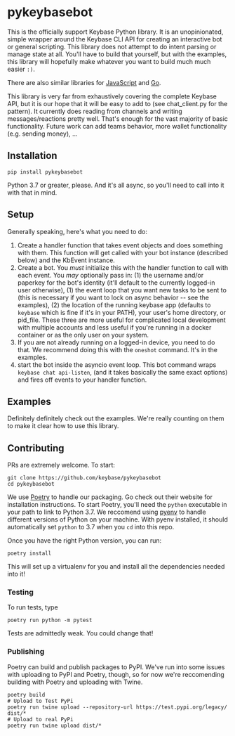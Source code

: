 # pykeybasebot

This is the officially support Keybase Python library. It is an unopinionated, simple wrapper around the Keybase CLI API for creating an interactive bot or general scripting. This library does not attempt to do intent parsing or manage state at all. You'll have to build that yourself, but with the examples, this library will hopefully make whatever you want to build much much easier `:)`.

There are also similar libraries for [JavaScript](https://github.com/keybase/keybase-bot) and [Go](https://github.com/keybase/pykeybasebot).

This library is very far from exhaustively covering the complete Keybase API, but it is our hope that it will be easy to add to (see chat_client.py for the pattern). It currently does reading from channels and writing messages/reactions pretty well. That's enough for the vast majority of basic functionality. Future work can add teams behavior, more wallet functionality (e.g. sending money), ...

## Installation

```
pip install pykeybasebot
```

Python 3.7 or greater, please. And it's all async, so you'll need to call into it with that in mind.

## Setup

Generally speaking, here's what you need to do:

1. Create a handler function that takes event objects and does something with them. This function will get called with your bot instance (described below) and the KbEvent instance.
2. Create a bot. You _must_ initialize this with the handler function to call with each event. You _may_ optionally pass in: (1) the username and/or paperkey for the bot's identity (it'll default to the currently logged-in user otherwise), (1) the event loop that you want new tasks to be sent to (this is necessary if you want to lock on async behavior -- see the examples), (2) the location of the running keybase app (defaults to `keybase` which is fine if it's in your PATH), your user's home directory, or pid_file. These three are more useful for complicated local development with multiple accounts and less useful if you're running in a docker container or as the only user on your system.
3. If you are not already running on a logged-in device, you need to do that. We recommend doing this with the `oneshot` command. It's in the examples.
4. start the bot inside the asyncio event loop. This bot command wraps `keybase chat api-listen`, (and it takes basically the same exact options) and fires off events to your handler function.

## Examples

Definitely definitely check out the examples. We're really counting on them to make it clear how to use this library.

## Contributing

PRs are extremely welcome. To start:

```
git clone https://github.com/keybase/pykeybasebot
cd pykeybasebot
```

We use [Poetry](https://poetry.eustace.io/) to handle our packaging. Go check out their website for installation instructions. To start Poetry, you'll need the `python` executable in your path to link to Python 3.7. We reccomend using [pyenv](https://github.com/pyenv/pyenv) to handle different versions of Python on your machine. With pyenv installed, it should automatically set `python` to 3.7 when you `cd` into this repo.

Once you have the right Python version, you can run:

```
poetry install
```

This will set up a virtualenv for you and install all the dependencies needed into it!

### Testing

To run tests, type

```
poetry run python -m pytest
```

Tests are admittedly weak. You could change that!

### Publishing

Poetry can build and publish packages to PyPI. We've run into some issues with uploading to PyPI and Poetry, though, so for now we're reccomending building with Poetry and uploading with Twine.

```shell
poetry build
# Upload to Test PyPi
poetry run twine upload --repository-url https://test.pypi.org/legacy/ dist/*
# Upload to real PyPi
poetry run twine upload dist/*
```
